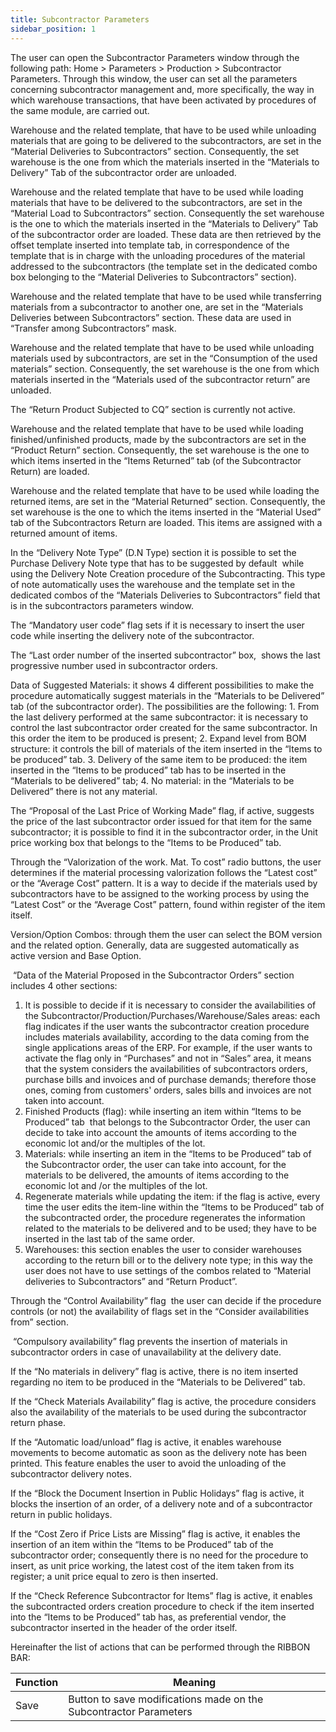 ```yaml
---
title: Subcontractor Parameters
sidebar_position: 1
---
```


The user can open the Subcontractor Parameters window through the following path: Home > Parameters > Production > Subcontractor Parameters. Through this window, the user can set all the parameters concerning subcontractor management and, more specifically, the way in which warehouse transactions, that have been activated by procedures of the same module, are carried out.

Warehouse and the related template, that have to be used while unloading materials that are going to be delivered to the subcontractors, are set in the “Material Deliveries to Subcontractors” section. Consequently, the set warehouse is the one from which the materials inserted in the “Materials to Delivery” Tab of the subcontractor order are unloaded.

Warehouse and the related template that have to be used while loading materials that have to be delivered to the subcontractors, are set in the “Material Load to Subcontractors” section. Consequently the set warehouse is the one to which the materials inserted in the “Materials to Delivery” Tab of the subcontractor order are loaded. These data are then retrieved by the offset template inserted into template tab, in correspondence of the template that is in charge with the unloading procedures of the material addressed to the subcontractors (the template set in the dedicated combo box belonging to the “Material Deliveries to Subcontractors” section).

Warehouse and the related template that have to be used while transferring materials from a subcontractor to another one, are set in the “Materials Deliveries between Subcontractors” section. These data are used in “Transfer among Subcontractors” mask.

Warehouse and the related template that have to be used while unloading materials used by subcontractors, are set in the “Consumption of the used materials” section. Consequently, the set warehouse is the one from which materials inserted in the “Materials used of the subcontractor return” are unloaded.

The “Return Product Subjected to CQ” section is currently not active.

Warehouse and the related template that have to be used while loading finished/unfinished products, made by the subcontractors are set in the “Product Return” section. Consequently, the set warehouse is the one to which items inserted in the “Items Returned” tab (of the Subcontractor Return) are loaded.  

Warehouse and the related template that have to be used while loading the returned items, are set in the “Material Returned” section. Consequently, the set warehouse is the one to which the items inserted in the “Material Used” tab of the Subcontractors Return are loaded. This items are assigned with a returned amount of items.

In the “Delivery Note Type” (D.N Type) section it is possible to set the Purchase Delivery Note type that has to be suggested by default  while using the Delivery Note Creation procedure of the Subcontracting. This type of note automatically uses the warehouse and the template set in the dedicated combos of the “Materials Deliveries to Subcontractors” field that is in the subcontractors parameters window.

The “Mandatory user code” flag sets if it is necessary to insert the user code while inserting the delivery note of the subcontractor.

The “Last order number of the inserted subcontractor” box,  shows the last progressive number used in subcontractor orders.

Data of Suggested Materials: it shows 4 different possibilities to make the procedure automatically suggest materials in the “Materials to be Delivered” tab (of the subcontractor order). The possibilities are the following: 1. From the last delivery performed at the same subcontractor: it is necessary to control the last subcontractor order created for the same subcontractor. In this order the item to be produced is present; 2. Expand level from BOM structure: it controls the bill of materials of the item inserted in the “Items to be produced” tab. 3. Delivery of the same item to be produced: the item inserted in the “Items to be produced” tab has to be inserted in the “Materials to be delivered” tab; 4. No material: in the “Materials to be Delivered” there is not any material.

The “Proposal of the Last Price of Working Made” flag, if active, suggests the price of the last subcontractor order issued for that item for the same subcontractor; it is possible to find it in the subcontractor order, in the Unit price working box that belongs to the “Items to be Produced” tab.

Through the “Valorization of the work. Mat. To cost” radio buttons, the user determines if the material processing valorization follows the “Latest cost” or the “Average Cost” pattern. It is a way to decide if the materials used by subcontractors have to be assigned to the working process by using the “Latest Cost” or the “Average Cost” pattern, found within register of the item itself.

Version/Option Combos: through them the user can select the BOM version and the related option. Generally, data are suggested automatically as active version and Base Option.

 “Data of the Material Proposed in the Subcontractor Orders” section includes 4 other sections:


 1. It is possible to decide if it is necessary to consider the availabilities of the Subcontractor/Production/Purchases/Warehouse/Sales areas: each flag indicates if the user wants the subcontractor creation procedure includes materials availability, according to the data coming from the single applications areas of the ERP. For example, if the user wants to activate the flag only in “Purchases” and not in “Sales” area, it means that the system considers the availabilities of subcontractors orders, purchase bills and invoices and of purchase demands; therefore those ones, coming from customers' orders, sales bills and invoices are not taken into account.
 2. Finished Products (flag): while inserting an item within “Items to be Produced” tab  that belongs to the Subcontractor Order, the user can decide to take into account the amounts of items according to the economic lot and/or the multiples of the lot.
 3. Materials: while inserting an item in the “Items to be Produced” tab of the Subcontractor order, the user can take into account, for the materials to be delivered, the amounts of items according to the economic lot and /or the multiples of the lot.
 4. Regenerate materials while updating the item: if the flag is active, every time the user edits the item-line within the “Items to be Produced” tab of the subcontracted order, the procedure regenerates the information related to the materials to be delivered and to be used; they have to be inserted in the last tab of the same order.
 5. Warehouses: this section enables the user to consider warehouses according to the return bill or to the delivery note type; in this way the user does not have to use settings of the combos related to “Material deliveries to Subcontractors” and “Return Product”.

Through the “Control Availability” flag  the user can decide if the procedure controls (or not) the availability of flags set in the “Consider availabilities from” section.

 “Compulsory availability” flag prevents the insertion of materials in subcontractor orders in case of unavailability at the delivery date.

If the “No materials in delivery” flag is active, there is no item inserted regarding no item to be produced in the “Materials to be Delivered” tab.

If the “Check Materials Availability” flag is active, the procedure considers also the availability of the materials to be used during the subcontractor return phase.

If the “Automatic load/unload” flag is active, it enables warehouse movements to become automatic as soon as the delivery note has been printed. This feature enables the user to avoid the unloading of the subcontractor delivery notes.

If the “Block the Document Insertion in Public Holidays” flag is active, it blocks the insertion of an order, of a delivery note and of a subcontractor return in public holidays.

If the “Cost Zero if Price Lists are Missing” flag is active, it enables the insertion of an item within the “Items to be Produced” tab of the subcontractor order; consequently there is no need for the procedure to insert, as unit price working, the latest cost of the item taken from its register; a unit price equal to zero is then inserted.

If the “Check Reference Subcontractor for Items” flag is active, it enables the subcontracted orders creation procedure to check if the item inserted into the “Items to be Produced” tab has, as preferential vendor, the subcontractor inserted in the header of the order itself.

Hereinafter the list of actions that can be performed through the RIBBON BAR:



| Function | Meaning |
| --- | --- |
| Save | Button to save modifications made on the Subcontractor Parameters |






